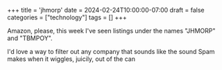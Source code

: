 +++
title = 'jhmorp'
date = 2024-02-24T10:00:00-07:00
draft = false
categories = ["technology"]
tags = []
+++

Amazon, please, this week I've seen listings under the names "JHMORP" and "TBMPOY".

I'd love a way to filter out any company that sounds like the sound Spam makes when it wiggles, juicily, out of the can